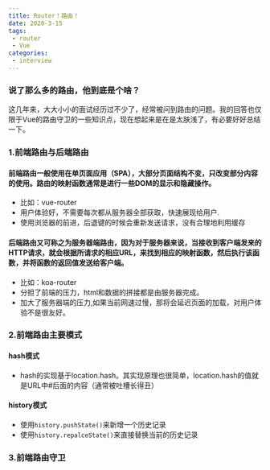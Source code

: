 ```yaml
---
title: Router！路由！
date: 2020-3-15
tags:
 - router
 - Vue
categories: 
 - interview
---
```



### 说了那么多的路由，他到底是个啥？

这几年来，大大小小的面试经历过不少了，经常被问到路由的问题。我的回答也仅限于Vue的路由守卫的一些知识点，现在想起来是在是太肤浅了，有必要好好总结一下。

### 1.前端路由与后端路由
#### 前端路由一般使用在单页面应用（SPA），大部分页面结构不变，只改变部分内容的使用。路由的映射函数通常是进行一些DOM的显示和隐藏操作。
* 比如：vue-router
* 用户体验好，不需要每次都从服务器全部获取，快速展现给用户.
* 使用浏览器的前进，后退键的时候会重新发送请求，没有合理地利用缓存
#### 后端路由又可称之为服务器端路由，因为对于服务器来说，当接收到客户端发来的HTTP请求，就会根据所请求的相应URL，来找到相应的映射函数，然后执行该函数，并将函数的返回值发送给客户端。
* 比如：koa-router
* 分担了前端的压力，html和数据的拼接都是由服务器完成。
* 加大了服务器端的压力,如果当前网速过慢，那将会延迟页面的加载，对用户体验不是很友好。

### 2.前端路由主要模式
#### hash模式
* hash的实现基于location.hash。其实现原理也很简单，location.hash的值就是URL中#后面的内容（通常被吐槽长得丑）

#### history模式
* 使用```history.pushState()```来新增一个历史记录
* 使用```history.repalceState()```来直接替换当前的历史记录

### 3.前端路由守卫